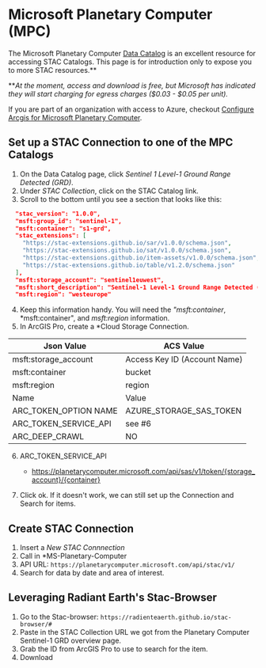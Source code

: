 # Microsoft Planetary Computer (MPC)

The Microsoft Planetary Computer [Data Catalog](https://planetarycomputer.microsoft.com/catalog) is an excellent resource for accessing STAC Catalogs.  This page is for introduction only to expose you to more STAC resources.*\*

*\**At the moment, access and download is free, but Microsoft has indicated they will start charging for egress charges ($0.03 - $0.05 per unit).*

If you are part of an organization with access to Azure, checkout [Configure Arcgis for Microsoft Planetary Computer](https://doc.arcgis.com/en/microsoft-planetary-computer/latest/get-started/configure-arcgis-for-microsoft-planetary-computer.htm).

## Set up a STAC Connection to one of the MPC Catalogs

1. On the Data Catalog page, click *Sentinel 1 Level-1 Ground Range Detected (GRD)*.  
2. Under *STAC Collection*, click on the STAC Catalog link.
3. Scroll to the bottom until you see a section that looks like this:

```json
  "stac_version": "1.0.0",
  "msft:group_id": "sentinel-1",
  "msft:container": "s1-grd",
  "stac_extensions": [
    "https://stac-extensions.github.io/sar/v1.0.0/schema.json",
    "https://stac-extensions.github.io/sat/v1.0.0/schema.json",
    "https://stac-extensions.github.io/item-assets/v1.0.0/schema.json",
    "https://stac-extensions.github.io/table/v1.2.0/schema.json"
  ],
  "msft:storage_account": "sentinel1euwest",
  "msft:short_description": "Sentinel-1 Level-1 Ground Range Detected (GRD) products consist of focused SAR data that has been detected, multi-looked and projected to ground range using an Earth ellipsoid model.",
  "msft:region": "westeurope"
```

4. Keep this information handy.  You will need the *"msft:container*, *msft:container", and *msft:region* information.
5. In ArcGIS Pro, create a *Cloud Storage Connection.

| Json Value                  | ACS Value                    |
| --------------------------- | ---------------------------  |
| msft:storage_account        | Access Key ID (Account Name) |
| msft:container              | bucket                       |
| msft:region                 | region                       | 
| Name                        | Value                        |
| ARC_TOKEN_OPTION NAME       | AZURE_STORAGE_SAS_TOKEN      |
| ARC_TOKEN_SERVICE_API       | see #6                       |      
| ARC_DEEP_CRAWL              | NO                           |

6. ARC_TOKEN_SERVICE_API
    - https://planetarycomputer.microsoft.com/api/sas/v1/token/{storage_account}/{container}  

7. Click ok.  If it doesn't work, we can still set up the Connection and Search for items.

## Create STAC Connection

1. Insert a *New STAC Connnection*
2. Call in *MS-Planetary-Computer
3. API URL: `https://planetarycomputer.microsoft.com/api/stac/v1/`
4. Search for data by date and area of interest.

## Leveraging Radiant Earth's Stac-Browser

1. Go to the Stac-browser: `https://radienteaerth.github.io/stac-browser/#`
2. Paste in the STAC Collection URL we got from the Planetary Computer Sentinel-1 GRD overview page.
3. Grab the ID from ArcGIS Pro to use to search for the item.
4. Download